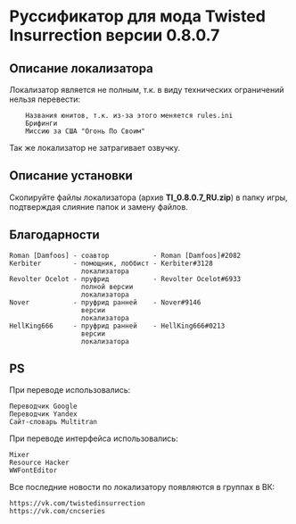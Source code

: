 # Руссификатор для мода Twisted Insurrection версии 0.8.0.7

## Описание локализатора
Локализатор является не полным, т.к. в виду технических ограничений нельзя перевести:
		
		Названия юнитов, т.к. из-за этого меняется rules.ini
		Брифинги
		Миссию за США "Огонь По Своим"

Так же локализатор не затрагивает озвучку.

## Описание установки
Скопируйте файлы локализатора (архив **TI_0.8.0.7_RU.zip**) в папку игры, подтверждая слияние папок и замену файлов.

## Благодарности

	Roman [Damfoos] - соавтор           - Roman [Damfoos]#2082
	Kerbiter        - помощник, лоббист - Kerbiter#3128
	                  локализатора
	Revolter Ocelot - пруфрид           - Revolter Ocelot#6933
	                  полной версии
	                  локализатора
	Nover           - пруфрид ранней    - Nover#9146
	                  версии 
	                  локализатора
	HellKing666     - пруфрид ранней    - HellKing666#0213
	                  версии 
	                  локализатора


## PS
При переводе использовались:

	Переводчик Google
	Переводчик Yandex
	Сайт-словарь Multitran

При переводе интерфейса использовались:

	Mixer
	Resource Hacker
	WWFontEditor

Все последние новости по локализатору появляются в группах в ВК:

	https://vk.com/twistedinsurrection
	https://vk.com/cncseries
